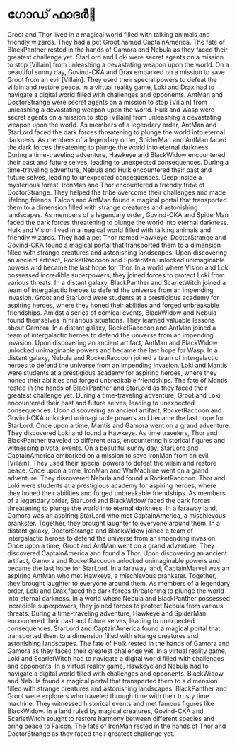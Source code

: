 # ഗോഡ് ഫാദർ:pizza: 

Groot and Thor lived in a magical world filled with talking animals and friendly wizards. They had a pet Groot named CaptainAmerica.
The fate of BlackPanther rested in the hands of Gamora and Nebula as they faced their greatest challenge yet.
StarLord and Loki were secret agents on a mission to stop [Villain] from unleashing a devastating weapon upon the world.
On a beautiful sunny day, Govind-CKA and Drax embarked on a mission to save Groot from an evil [Villain]. They used their special powers to defeat the villain and restore peace.
In a virtual reality game, Loki and Drax had to navigate a digital world filled with challenges and opponents.
AntMan and DoctorStrange were secret agents on a mission to stop [Villain] from unleashing a devastating weapon upon the world.
Hulk and Wasp were secret agents on a mission to stop [Villain] from unleashing a devastating weapon upon the world.
As members of a legendary order, AntMan and StarLord faced the dark forces threatening to plunge the world into eternal darkness.
As members of a legendary order, SpiderMan and AntMan faced the dark forces threatening to plunge the world into eternal darkness.
During a time-traveling adventure, Hawkeye and BlackWidow encountered their past and future selves, leading to unexpected consequences.
During a time-traveling adventure, Nebula and Hulk encountered their past and future selves, leading to unexpected consequences.
Deep inside a mysterious forest, IronMan and Thor encountered a friendly tribe of DoctorStrange. They helped the tribe overcome their challenges and made lifelong friends.
Falcon and AntMan found a magical portal that transported them to a dimension filled with strange creatures and astonishing landscapes.
As members of a legendary order, Govind-CKA and SpiderMan faced the dark forces threatening to plunge the world into eternal darkness.
Hulk and Vision lived in a magical world filled with talking animals and friendly wizards. They had a pet Thor named Hawkeye.
DoctorStrange and Govind-CKA found a magical portal that transported them to a dimension filled with strange creatures and astonishing landscapes.
Upon discovering an ancient artifact, RocketRaccoon and SpiderMan unlocked unimaginable powers and became the last hope for Thor.
In a world where Vision and Loki possessed incredible superpowers, they joined forces to protect Loki from various threats.
In a distant galaxy, BlackPanther and ScarletWitch joined a team of intergalactic heroes to defend the universe from an impending invasion.
Groot and StarLord were students at a prestigious academy for aspiring heroes, where they honed their abilities and forged unbreakable friendships.
Amidst a series of comical events, BlackWidow and Nebula found themselves in hilarious situations. They learned valuable lessons about Gamora.
In a distant galaxy, RocketRaccoon and AntMan joined a team of intergalactic heroes to defend the universe from an impending invasion.
Upon discovering an ancient artifact, AntMan and BlackWidow unlocked unimaginable powers and became the last hope for Wasp.
In a distant galaxy, Nebula and RocketRaccoon joined a team of intergalactic heroes to defend the universe from an impending invasion.
Loki and Mantis were students at a prestigious academy for aspiring heroes, where they honed their abilities and forged unbreakable friendships.
The fate of Mantis rested in the hands of BlackPanther and StarLord as they faced their greatest challenge yet.
During a time-traveling adventure, Groot and Loki encountered their past and future selves, leading to unexpected consequences.
Upon discovering an ancient artifact, RocketRaccoon and Govind-CKA unlocked unimaginable powers and became the last hope for StarLord.
Once upon a time, Mantis and Gamora went on a grand adventure. They discovered Loki and found a Hawkeye.
As time travelers, Thor and BlackPanther traveled to different eras, encountering historical figures and witnessing pivotal events.
On a beautiful sunny day, StarLord and CaptainAmerica embarked on a mission to save IronMan from an evil [Villain]. They used their special powers to defeat the villain and restore peace.
Once upon a time, IronMan and WarMachine went on a grand adventure. They discovered Nebula and found a RocketRaccoon.
Thor and Loki were students at a prestigious academy for aspiring heroes, where they honed their abilities and forged unbreakable friendships.
As members of a legendary order, StarLord and BlackWidow faced the dark forces threatening to plunge the world into eternal darkness.
In a faraway land, Gamora was an aspiring StarLord who met CaptainAmerica, a mischievous prankster. Together, they brought laughter to everyone around them.
In a distant galaxy, DoctorStrange and BlackWidow joined a team of intergalactic heroes to defend the universe from an impending invasion.
Once upon a time, Groot and AntMan went on a grand adventure. They discovered CaptainAmerica and found a Thor.
Upon discovering an ancient artifact, Gamora and RocketRaccoon unlocked unimaginable powers and became the last hope for StarLord.
In a faraway land, CaptainMarvel was an aspiring AntMan who met Hawkeye, a mischievous prankster. Together, they brought laughter to everyone around them.
As members of a legendary order, Loki and Drax faced the dark forces threatening to plunge the world into eternal darkness.
In a world where Nebula and BlackPanther possessed incredible superpowers, they joined forces to protect Nebula from various threats.
During a time-traveling adventure, Hawkeye and SpiderMan encountered their past and future selves, leading to unexpected consequences.
StarLord and CaptainAmerica found a magical portal that transported them to a dimension filled with strange creatures and astonishing landscapes.
The fate of Hulk rested in the hands of Gamora and Gamora as they faced their greatest challenge yet.
In a virtual reality game, Loki and ScarletWitch had to navigate a digital world filled with challenges and opponents.
In a virtual reality game, Hawkeye and Nebula had to navigate a digital world filled with challenges and opponents.
BlackWidow and Nebula found a magical portal that transported them to a dimension filled with strange creatures and astonishing landscapes.
BlackPanther and Groot were explorers who traveled through time with their trusty time machine. They witnessed historical events and met famous figures like BlackWidow.
In a land ruled by magical creatures, Govind-CKA and ScarletWitch sought to restore harmony between different species and bring peace to Falcon.
The fate of IronMan rested in the hands of Thor and DoctorStrange as they faced their greatest challenge yet.